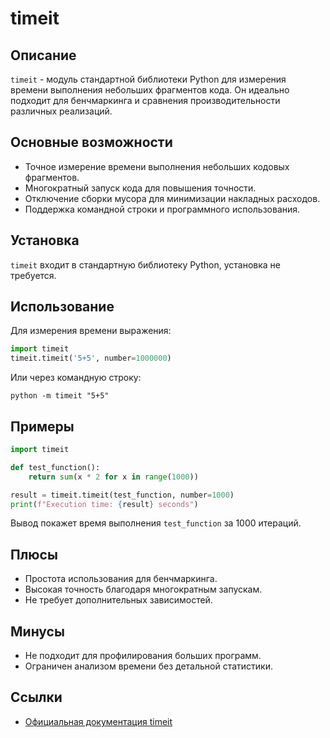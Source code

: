 # timeit

## Описание
`timeit` - модуль стандартной библиотеки Python для измерения времени выполнения небольших фрагментов кода. Он идеально подходит для бенчмаркинга и сравнения производительности различных реализаций.

## Основные возможности
- Точное измерение времени выполнения небольших кодовых фрагментов.
- Многократный запуск кода для повышения точности.
- Отключение сборки мусора для минимизации накладных расходов.
- Поддержка командной строки и программного использования.

## Установка
`timeit` входит в стандартную библиотеку Python, установка не требуется.

## Использование
Для измерения времени выражения:
```python
import timeit
timeit.timeit('5+5', number=1000000)
```
Или через командную строку:
```
python -m timeit "5+5"
```

## Примеры
```python
import timeit

def test_function():
    return sum(x * 2 for x in range(1000))

result = timeit.timeit(test_function, number=1000)
print(f"Execution time: {result} seconds")
```
Вывод покажет время выполнения `test_function` за 1000 итераций.

## Плюсы
- Простота использования для бенчмаркинга.
- Высокая точность благодаря многократным запускам.
- Не требует дополнительных зависимостей.

## Минусы
- Не подходит для профилирования больших программ.
- Ограничен анализом времени без детальной статистики.

## Ссылки
- [Официальная документация timeit](https://docs.python.org/3/library/timeit.html)